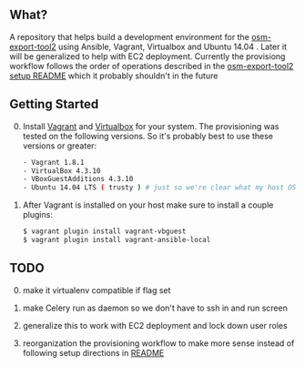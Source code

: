 ## What?
A repository that helps build a development environment
for the [osm-export-tool2](https://github.com/hotosm/osm-export-tool2) using Ansible, Vagrant, Virtualbox and Ubuntu 14.04 . Later it will be generalized
to help with EC2 deployment. Currently the provisiong workflow follows the order of operations described in the
[osm-export-tool2 setup README](https://github.com/hotosm/osm-export-tool2/blob/master/README.md) which it probably shouldn't in the future

## Getting Started

0. Install [Vagrant](https://www.vagrantup.com/) and [Virtualbox](https://www.virtualbox.org/wiki/Downloads) for your system. The provisioning was tested
on the following versions. So it's probably best to use these versions or greater:

    ```bash
    - Vagrant 1.8.1
    - VirtualBox 4.3.10
    - VBoxGuestAdditions 4.3.10
    - Ubuntu 14.04 LTS ( trusty ) # just so we're clear what my host OS was
    ```
0. After Vagrant is installed on your host make sure to install a couple plugins:

    ```bash
    $ vagrant plugin install vagrant-vbguest
    $ vagrant plugin install vagrant-ansible-local
    ```

## TODO

0. make it virtualenv compatible if flag set

0. make Celery run as daemon so we don't have to ssh in and run screen

0. generalize this to work with EC2 deployment and lock down user roles

0. reorganization the provisioning workflow to make more sense instead of following setup directions in
[README](https://github.com/hotosm/osm-export-tool2/blob/master/README.md)